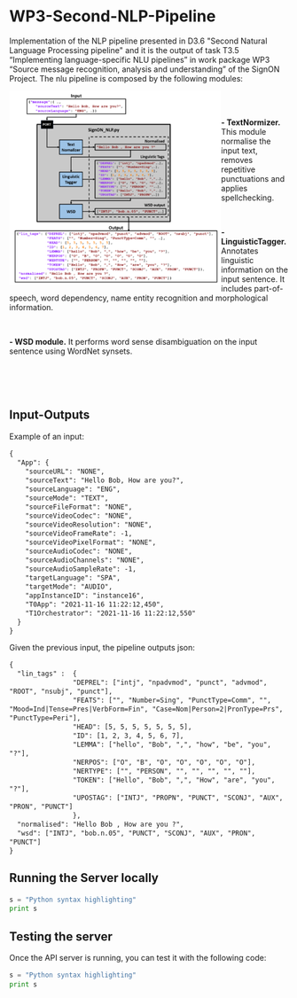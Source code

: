 # WP3-Second-NLP-Pipeline

Implementation of the NLP pipeline presented in D3.6 "Second Natural Language Processing pipeline" and it is the output of task T3.5 “Implementing language-specific NLU pipelines” in work package WP3 “Source message recognition, analysis and understanding” of the SignON Project. The nlu pipeline is composed by the following modules:
<br>

<img align="left" height="350" src="block_diagram.png">

<br><br>

**- TextNormizer.** This module normalise the input text, removes repetitive punctuations and applies spellchecking.

<br>

**- LinguisticTagger.** Annotates linguistic information on the input sentence. It includes part-of-speech, word dependency, name entity recognition and morphological information.

<br>

**- WSD module.** It performs word sense disambiguation on the input sentence using WordNet synsets. 

<br><br><br>

## Input-Outputs


Example of an input:
```
{
  "App": {
    "sourceURL": "NONE",
    "sourceText": "Hello Bob, How are you?",
    "sourceLanguage": "ENG",
    "sourceMode": "TEXT",
    "sourceFileFormat": "NONE",
    "sourceVideoCodec": "NONE",
    "sourceVideoResolution": "NONE",
    "sourceVideoFrameRate": -1,
    "sourceVideoPixelFormat": "NONE",
    "sourceAudioCodec": "NONE",
    "sourceAudioChannels": "NONE",
    "sourceAudioSampleRate": -1,
    "targetLanguage": "SPA",
    "targetMode": "AUDIO",
    "appInstanceID": "instance16",
    "T0App": "2021-11-16 11:22:12,450",
    "T1Orchestrator": "2021-11-16 11:22:12,550"
  }
}
```

Given the previous input, the pipeline outputs json:
```
{
  "lin_tags" :  {
                "DEPREL": ["intj", "npadvmod", "punct", "advmod", "ROOT", "nsubj", "punct"],
                "FEATS": ["", "Number=Sing", "PunctType=Comm", "", "Mood=Ind|Tense=Pres|VerbForm=Fin", "Case=Nom|Person=2|PronType=Prs", "PunctType=Peri"],
                "HEAD": [5, 5, 5, 5, 5, 5, 5],
                "ID": [1, 2, 3, 4, 5, 6, 7],
                "LEMMA": ["hello", "Bob", ",", "how", "be", "you", "?"],
                "NERPOS": ["O", "B", "O", "O", "O", "O", "O"],
                "NERTYPE": ["", "PERSON", "", "", "", "", ""],
                "TOKEN": ["Hello", "Bob", ",", "How", "are", "you", "?"],
                "UPOSTAG": ["INTJ", "PROPN", "PUNCT", "SCONJ", "AUX", "PRON", "PUNCT"]
                },
  "normalised": "Hello Bob , How are you ?",
  "wsd": ["INTJ", "bob.n.05", "PUNCT", "SCONJ", "AUX", "PRON", "PUNCT"]
}
```

## Running the Server locally

```python
s = "Python syntax highlighting"
print s
```



## Testing the server
Once the API server is running, you can test it with the following code:

```python
s = "Python syntax highlighting"
print s
```





